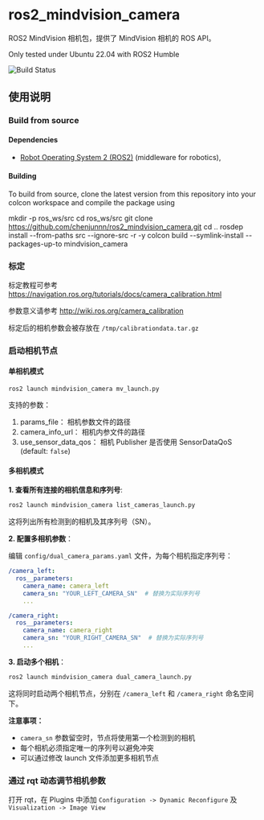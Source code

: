 # ros2_mindvision_camera

ROS2 MindVision 相机包，提供了 MindVision 相机的 ROS API。

Only tested under Ubuntu 22.04 with ROS2 Humble

![Build Status](https://github.com/chenjunnn/ros2_mindvision_camera/actions/workflows/ros_ci.yml/badge.svg)

## 使用说明

### Build from source

#### Dependencies

- [Robot Operating System 2 (ROS2)](https://docs.ros.org/en/humble/) (middleware for robotics),

#### Building

To build from source, clone the latest version from this repository into your colcon workspace and compile the package using

 mkdir -p ros_ws/src
 cd ros_ws/src
 git clone <https://github.com/chenjunnn/ros2_mindvision_camera.git>
 cd ..
 rosdep install --from-paths src --ignore-src -r -y
 colcon build --symlink-install --packages-up-to mindvision_camera

### 标定

标定教程可参考 <https://navigation.ros.org/tutorials/docs/camera_calibration.html>

参数意义请参考 <http://wiki.ros.org/camera_calibration>

标定后的相机参数会被存放在 `/tmp/calibrationdata.tar.gz`

### 启动相机节点

#### 单相机模式

    ros2 launch mindvision_camera mv_launch.py

支持的参数：

1. params_file： 相机参数文件的路径
2. camera_info_url： 相机内参文件的路径
3. use_sensor_data_qos： 相机 Publisher 是否使用 SensorDataQoS (default: `false`)

#### 多相机模式

**1. 查看所有连接的相机信息和序列号**:

```bash
ros2 launch mindvision_camera list_cameras_launch.py
```

这将列出所有检测到的相机及其序列号（SN）。

**2. 配置多相机参数**：

编辑 `config/dual_camera_params.yaml` 文件，为每个相机指定序列号：

```yaml
/camera_left:
  ros__parameters:
    camera_name: camera_left
    camera_sn: "YOUR_LEFT_CAMERA_SN"  # 替换为实际序列号
    ...

/camera_right:
  ros__parameters:
    camera_name: camera_right
    camera_sn: "YOUR_RIGHT_CAMERA_SN"  # 替换为实际序列号
    ...
```

**3. 启动多个相机**：

```bash
ros2 launch mindvision_camera dual_camera_launch.py
```

这将同时启动两个相机节点，分别在 `/camera_left` 和 `/camera_right` 命名空间下。

**注意事项：**

- `camera_sn` 参数留空时，节点将使用第一个检测到的相机
- 每个相机必须指定唯一的序列号以避免冲突
- 可以通过修改 launch 文件添加更多相机节点

### 通过 rqt 动态调节相机参数

打开 rqt，在 Plugins 中添加 `Configuration -> Dynamic Reconfigure` 及 `Visualization -> Image View`

<!-- ![](docs/rqt.png) -->
